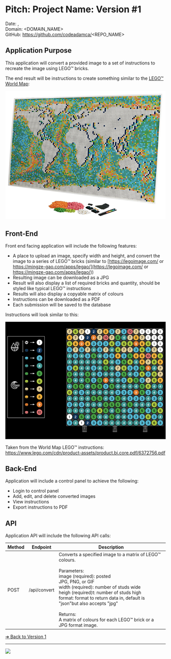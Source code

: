 # Pitch: Project Name: Version #1

Date: <MONTH> <DAY>, <YEAR>  
Domain: <DOMAIN_NAME>  
GitHub: https://github.com/codeadamca/<REPO_NAME>

## Application Purpose

This application will convert a provided image to a set of instructions to recreate the image using LEGO™ bricks.

The end result will be instructions to create something similar to the [LEGO™ World Map](https://www.lego.com/en-us/product/world-map-31203):

![Sample Map](../images/v1-map.png)

## Front-End

Front end facing application will include the following features:

- A place to upload an image, specify width and height, and convert the image to a series of LEGO™ bricks (similar to [https://legoimage.com/ or https://mingze-gao.com/apps/legao/](https://legoimage.com/ or https://mingze-gao.com/apps/legao/))
- Resulting image can be downloaded as a JPG
- Result will also display a list of required bricks and quantity, should be styled like typical LEGO™ instructions
- Results will also display a copyable matrix of colours
- Instructions can be downloaded as a PDF
- Each submission will be saved to the database

Instructions will look similar to this:

![Sample Instructions](../images/v1-instructions.png)

Taken from the World Map LEGO™ instructions:  
[https://www.lego.com/cdn/product-assets/product.bi.core.pdf/6372756.pdf ](https://www.lego.com/cdn/product-assets/product.bi.core.pdf/6372756.pdf)

## Back-End

Application will include a control panel to achieve the following:

- Login to control panel
- Add, edit, and delete converted images
- View instructions
- Export instructions to PDF

## API

Application API will include the following API calls:

| Method | Endpoint     | Description                                                                                                                                                                                                                                                                                                                                                                      |
| ------ | ------------ | -------------------------------------------------------------------------------------------------------------------------------------------------------------------------------------------------------------------------------------------------------------------------------------------------------------------------------------------------------------------------------- |
| POST   | /api/convert | Converts a specified image to a matrix of LEGO™ colours.<br><br>Parameters:<br>image (required): posted<br>JPG, PNG, or GIF<br>width (required): number of studs wide<br>heigh (required)t: number of studs high<br>format: format to return data in, default is "json"but also accepts "jpg"<br><br>Returns:<br>A matrix of colours for each LEGO™ brick or a JPG format image. |

[&#10132; Back to Version 1](/flow-about/v1)

---

<a href="https://brickmmo.com">
<img src="https://brickmmo.com/images/brickmmo-logo-horizontal.jpg" width="100">
</a>

